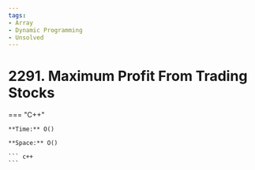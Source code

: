 ```yaml
---
tags:
- Array
- Dynamic Programming
- Unsolved
---
```



# 2291. Maximum Profit From Trading Stocks

=== "C++"

    **Time:** O()

    **Space:** O()

    ``` c++
    ```